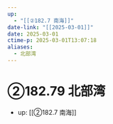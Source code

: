 ```yaml
---
up:
  - "[[②182.7 南海]]"
date-link: "[[2025-03-01]]"
date: 2025-03-01
ctime-p: 2025-03-01T13:07:18
aliases:
  - 北部湾
---
```


# ②182.79 北部湾

- up: [[②182.7 南海]]
